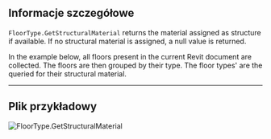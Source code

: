 ## Informacje szczegółowe
`FloorType.GetStructuralMaterial` returns the material assigned as structure if available. If no structural material is assigned, a null value is returned.

In the example below, all floors present in the current Revit document are collected. The floors are then grouped by their type. The floor types' are the queried for their structural material.
___
## Plik przykładowy

![FloorType.GetStructuralMaterial](./Revit.Elements.FloorType.GetStructuralMaterial_img.jpg)
